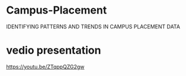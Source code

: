 # Campus-Placement
IDENTIFYING PATTERNS AND TRENDS IN CAMPUS PLACEMENT DATA
# vedio presentation
https://youtu.be/ZTqppQZG2gw
